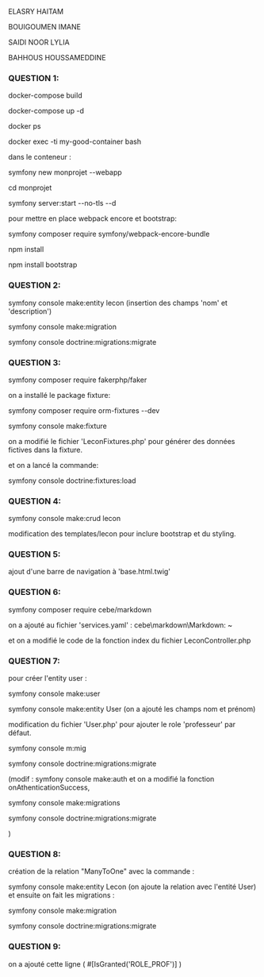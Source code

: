 ELASRY HAITAM

BOUIGOUMEN IMANE

SAIDI NOOR LYLIA

BAHHOUS HOUSSAMEDDINE

### QUESTION 1:

docker-compose build

docker-compose up -d

docker ps

docker exec -ti my-good-container bash

dans le conteneur : 

symfony new monprojet --webapp

cd monprojet

symfony server:start --no-tls --d

pour mettre en place webpack encore et bootstrap:

symfony composer require symfony/webpack-encore-bundle

npm install

npm install bootstrap

### QUESTION 2:

symfony console make:entity lecon (insertion des champs 'nom' et 'description')

symfony console make:migration

symfony console doctrine:migrations:migrate

### QUESTION 3:

symfony composer require fakerphp/faker

on a installé le package fixture:

symfony composer require orm-fixtures --dev

symfony console make:fixture

on a modifié le fichier 'LeconFixtures.php' pour générer des données fictives dans la fixture.

et on a lancé la commande:

symfony console doctrine:fixtures:load

### QUESTION 4:

symfony console make:crud lecon

modification des templates/lecon pour inclure bootstrap et du styling.

### QUESTION 5:

ajout d'une barre de navigation à 'base.html.twig'


### QUESTION 6:

symfony composer require cebe/markdown

on a ajouté au fichier 'services.yaml' : cebe\markdown\Markdown: ~

et on a modifié le code de la fonction index du fichier LeconController.php

### QUESTION 7:

pour créer l'entity user :

symfony console make:user 

symfony console make:entity User (on a ajouté les champs nom et prénom) 

modification du fichier 'User.php' pour ajouter le role 'professeur' par défaut.

symfony console m:mig

symfony console doctrine:migrations:migrate


(modif : symfony console make:auth et on a modifié la fonction onAthenticationSuccess, 

symfony console make:migrations 

symfony console doctrine:migrations:migrate

) 

### QUESTION 8:

création de la relation "ManyToOne" avec la commande : 

symfony console make:entity Lecon (on ajoute la relation avec l'entité User) et ensuite on fait les migrations : 

symfony console make:migration

symfony console doctrine:migrations:migrate

### QUESTION 9:

on a ajouté cette ligne ( #[IsGranted('ROLE_PROF')] )



